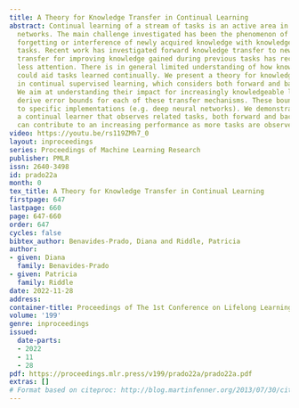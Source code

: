 ```yaml
---
title: A Theory for Knowledge Transfer in Continual Learning
abstract: Continual learning of a stream of tasks is an active area in deep neural
  networks. The main challenge investigated has been the phenomenon of catastrophic
  forgetting or interference of newly acquired knowledge with knowledge from previous
  tasks. Recent work has investigated forward knowledge transfer to new tasks. Backward
  transfer for improving knowledge gained during previous tasks has received much
  less attention. There is in general limited understanding of how knowledge transfer
  could aid tasks learned continually. We present a theory for knowledge transfer
  in continual supervised learning, which considers both forward and backward transfer.
  We aim at understanding their impact for increasingly knowledgeable learners. We
  derive error bounds for each of these transfer mechanisms. These bounds are agnostic
  to specific implementations (e.g. deep neural networks). We demonstrate that, for
  a continual learner that observes related tasks, both forward and backward transfer
  can contribute to an increasing performance as more tasks are observed.
video: https://youtu.be/rs119ZMh7_0
layout: inproceedings
series: Proceedings of Machine Learning Research
publisher: PMLR
issn: 2640-3498
id: prado22a
month: 0
tex_title: A Theory for Knowledge Transfer in Continual Learning
firstpage: 647
lastpage: 660
page: 647-660
order: 647
cycles: false
bibtex_author: Benavides-Prado, Diana and Riddle, Patricia
author:
- given: Diana
  family: Benavides-Prado
- given: Patricia
  family: Riddle
date: 2022-11-28
address:
container-title: Proceedings of The 1st Conference on Lifelong Learning Agents
volume: '199'
genre: inproceedings
issued:
  date-parts:
  - 2022
  - 11
  - 28
pdf: https://proceedings.mlr.press/v199/prado22a/prado22a.pdf
extras: []
# Format based on citeproc: http://blog.martinfenner.org/2013/07/30/citeproc-yaml-for-bibliographies/
---
```

